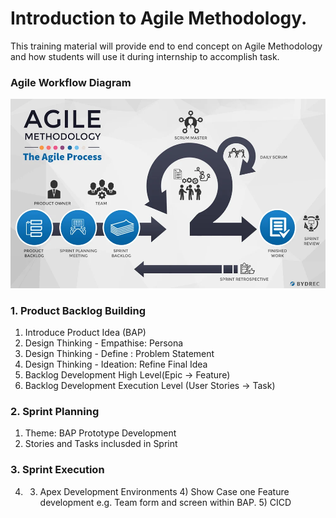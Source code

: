 # Introduction to Agile Methodology.
This training material will provide end to end concept on Agile Methodology and how students will use it during internship to accomplish task.

### Agile Workflow Diagram
![GitHub Image](/diagrams/AgileMethodologyExplained.webp)

### 1. Product Backlog Building
1. Introduce Product Idea (BAP)
2. Design Thinking - Empathise:  Persona
3. Design Thinking - Define : Problem Statement
4. Design Thinking - Ideation: Refine Final Idea
5. Backlog Development High Level(Epic -> Feature)
6. Backlog Development Execution Level (User Stories -> Task)

### 2. Sprint Planning
1. Theme: BAP Prototype Development
2. Stories and Tasks inclusded in Sprint

### 3. Sprint Execution



   4) 3) Apex Development Environments 4) Show Case one Feature development e.g. Team form and screen within BAP. 5) CICD
